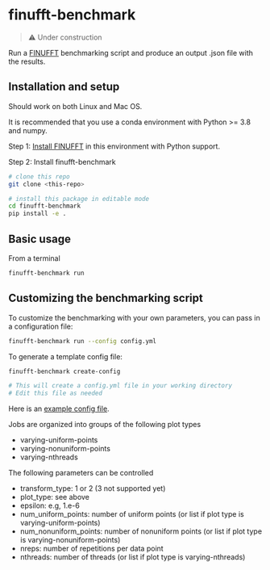# finufft-benchmark

> :warning: Under construction

Run a [FINUFFT](https://finufft.readthedocs.io/en/latest/) benchmarking script and produce an output .json file with the results.

## Installation and setup

Should work on both Linux and Mac OS.

It is recommended that you use a conda environment with Python >= 3.8 and numpy.

Step 1: [Install FINUFFT](https://finufft.readthedocs.io/en/latest/install.html) in this environment with Python support.

Step 2: Install finufft-benchmark

```bash
# clone this repo
git clone <this-repo>

# install this package in editable mode
cd finufft-benchmark
pip install -e .
```

## Basic usage

From a terminal

```bash
finufft-benchmark run
```

## Customizing the benchmarking script

To customize the benchmarking with your own parameters, you can pass in a configuration file:

```bash
finufft-benchmark run --config config.yml
```

To generate a template config file:
```bash
finufft-benchmark create-config

# This will create a config.yml file in your working directory
# Edit this file as needed
```

Here is an [example config file](./finufft_benchmark/default_config.yml).

Jobs are organized into groups of the following plot types
* varying-uniform-points
* varying-nonuniform-points
* varying-nthreads

The following parameters can be controlled
* transform_type: 1 or 2 (3 not supported yet)
* plot_type: see above
* epsilon: e.g, 1.e-6
* num_uniform_points: number of uniform points (or list if plot type is varying-uniform-points)
* num_nonuniform_points: number of nonuniform points (or list if plot type is varying-nonuniform-points)
* nreps: number of repetitions per data point
* nthreads: number of threads (or list if plot type is varying-nthreads)